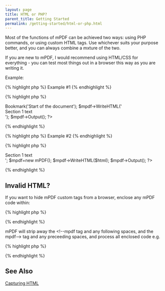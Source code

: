 ```yaml
---
layout: page
title: HTML or PHP?
parent_title: Getting Started
permalink: /getting-started/html-or-php.html
---
```


<div id="bpmbook" class="bpmbook" style="direction:ltr;">
<div class="topic_user_field">
<div id="U0">
<p>Most of the functions of mPDF can be achieved two ways: using PHP commands, or using custom HTML tags. Use whichever suits your purpose better, and you can always combine a mxture of the two.</p>

<div class="alert alert-info" role="alert">If you are new to mPDF, I would recommend using HTML/CSS for everything - you can test most things out in a browser this way as you are writing it.</div>
<p>Example:</p>

{% highlight php %}
Example #1
{% endhighlight %}

{% highlight php %}
<?php

<?php

$mpdf=new mPDF();

$mpdf->Bookmark('Start of the document');

$mpdf->WriteHTML('<div>Section 1 text</div>');

$mpdf->Output();

?>
{% endhighlight %}

{% highlight php %}
Example #2
{% endhighlight %}

{% highlight php %}
<?php

<?php

$html = '<bookmark content="Start of the Document" /><div>Section 1 text</div>';

$mpdf=new mPDF();

$mpdf->WriteHTML($html);

$mpdf->Output();

?>
{% endhighlight %}

<h2>Invalid HTML?</h2>
<p>If you want to hide mPDF custom tags from a browser, enclose any mPDF code within:</p>

{% highlight php %}
<!--mpdf  ..  anything you want to write ...  mpdf-->
{% endhighlight %}

<p>mPDF will strip away the <span class="parameter">&lt;!--mpdf</span> tag and any following spaces, and the <span class="parameter">mpdf--&gt;</span> tag and any preceeding spaces, and process all enclosed code e.g.</p>

{% highlight php %}
<!--mpdf  <htmlheader id="header1"><h2>Section 2</h2></htmlheader>  mpdf-->
{% endhighlight %}

<h2>See Also</h2>
<p><a href="/what-else-can-i-do/capture-html-output.html">Capturing HTML</a></p>
</div>
</div>

